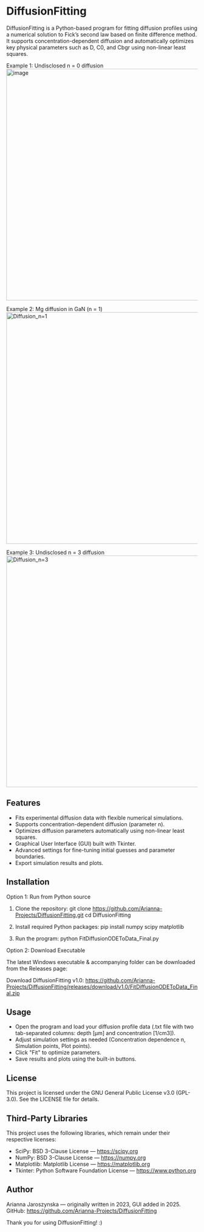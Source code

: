 DiffusionFitting
================

DiffusionFitting is a Python-based program for fitting diffusion profiles using a numerical solution to Fick’s second law based on finite difference method. It supports concentration-dependent diffusion and automatically optimizes key physical parameters such as D, C0, and Cbgr using non-linear least squares. 

Example 1: Undisclosed n = 0 diffusion
<img width="1018" height="610" alt="image" src="https://github.com/user-attachments/assets/6fd95804-ab46-4735-a888-48ace2297bb0" />

Example 2: Mg diffusion in GaN (n = 1)
<img width="1018" height="610" alt="Diffusion_n=1" src="https://github.com/user-attachments/assets/820a260a-b6d0-4bb0-8b39-fd4c803f4c6d" />

Example 3: Undisclosed n = 3 diffusion
<img width="1018" height="610" alt="Diffusion_n=3" src="https://github.com/user-attachments/assets/beab84e7-ffb2-4acd-869d-7ca98d53b659" />


Features
--------

- Fits experimental diffusion data with flexible numerical simulations.
- Supports concentration-dependent diffusion (parameter n).
- Optimizes diffusion parameters automatically using non-linear least squares.
- Graphical User Interface (GUI) built with Tkinter.
- Advanced settings for fine-tuning initial guesses and parameter boundaries.
- Export simulation results and plots.

Installation
------------

Option 1: Run from Python source

1. Clone the repository:
   git clone https://github.com/Arianna-Projects/DiffusionFitting.git
   cd DiffusionFitting

2. Install required Python packages:
   pip install numpy scipy matplotlib

3. Run the program:
   python FitDiffusionODEToData_Final.py

Option 2: Download Executable

The latest Windows executable & accompanying folder can be downloaded from the Releases page:

Download DiffusionFitting v1.0:
https://github.com/Arianna-Projects/DiffusionFitting/releases/download/v1.0/FitDiffusionODEToData_Final.zip

Usage
-----

- Open the program and load your diffusion profile data (.txt file with two tab-separated columns: depth [µm] and concentration [1/cm3]).
- Adjust simulation settings as needed (Concentration dependence n, Simulation points, Plot points).
- Click "Fit" to optimize parameters.
- Save results and plots using the built-in buttons.

License
-------

This project is licensed under the GNU General Public License v3.0 (GPL-3.0). See the LICENSE file for details.

Third-Party Libraries
---------------------

This project uses the following libraries, which remain under their respective licenses:

- SciPy: BSD 3-Clause License — https://scipy.org
- NumPy: BSD 3-Clause License — https://numpy.org
- Matplotlib: Matplotlib License — https://matplotlib.org
- Tkinter: Python Software Foundation License — https://www.python.org

Author
------

Arianna Jaroszynska — originally written in 2023, GUI added in 2025.  
GitHub: https://github.com/Arianna-Projects/DiffusionFitting

Thank you for using DiffusionFitting! :)
